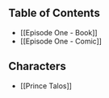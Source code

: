 ## Table of Contents


- [[Episode One - Book]]
- [[Episode One - Comic]]


## Characters

- [[Prince Talos]]



